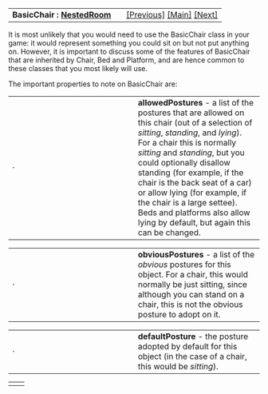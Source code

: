 ---
---
<table width="100%" data-border="0" data-cellspacing="0"
data-cellpadding="3" data-bgcolor="#C0C0C0">
<colgroup>
<col style="width: 50%" />
<col style="width: 50%" />
</colgroup>
<tbody>
<tr>
<td style="text-align: left;"><strong>BasicChair : <a
href="nestedroom.html">NestedRoom</a><br />
</strong></td>
<td style="text-align: right;"><a href="nestedroom.html">[Previous]</a>
<a href="generalintroduction.html">[Main]</a> <a
href="platform.html">[Next]</a></td>
</tr>
</tbody>
</table>

  
It is most unlikely that you would need to use the BasicChair class in
your game: it would represent something you could sit on but not put
anything on. However, it is important to discuss some of the features of
BasicChair that are inherited by Chair, Bed and Platform, and are hence
common to these classes that you most likely will use.  
  
The important properties to note on BasicChair are:  
  

<table data-border="0" data-cellpadding="0" data-cellspacing="0">
<colgroup>
<col style="width: 50%" />
<col style="width: 50%" />
</colgroup>
<tbody>
<tr data-valign="top">
<td width="14"><strong></strong>·<strong></strong></td>
<td><strong>allowedPostures</strong> - a list of the postures that are
allowed on this chair (out of a selection of <em>sitting</em>,
<em>standing</em>, and <em>lying</em>). For a chair this is normally
<em>sitting</em> and <em>standing</em>, but you could optionally
disallow standing (for example, if the chair is the back seat of a car)
or allow lying (for example, if the chair is a large settee). Beds and
platforms also allow lying by default, but again this can be changed.
 <br />
</td>
</tr>
</tbody>
</table>

<table data-border="0" data-cellpadding="0" data-cellspacing="0">
<colgroup>
<col style="width: 50%" />
<col style="width: 50%" />
</colgroup>
<tbody>
<tr data-valign="top">
<td width="14"><strong></strong>·<strong></strong></td>
<td><strong>obviousPostures</strong> - a list of the <em>obvious</em>
postures for this object. For a chair, this would normally be just
sitting, since although you can stand on a chair, this is not the
obvious posture to adopt on it.  <br />
</td>
</tr>
</tbody>
</table>

<table data-border="0" data-cellpadding="0" data-cellspacing="0">
<colgroup>
<col style="width: 50%" />
<col style="width: 50%" />
</colgroup>
<tbody>
<tr data-valign="top">
<td width="14"><strong></strong>·<strong></strong></td>
<td><strong>defaultPosture</strong> - the posture adopted by default for
this object (in the case of a chair, this would be <em>sitting</em>).
 <br />
</td>
</tr>
</tbody>
</table>

|     |     |
|-----|-----|
|     |     |

  
  
